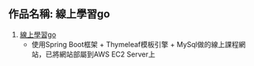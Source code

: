 <body>
    <h2>作品名稱: 線上學習go</h2>
    <ol>
        <li>
            <span><a href="http://13.56.232.122:8080/">線上學習go</a></span>
            <ul>
                <li>
                    使用Spring Boot框架 + Thymeleaf模板引擎 + MySql做的線上課程網站，已將網站部屬到AWS EC2 Server上
                </li>
            </ul>
        </li>
    </ol>
</body>
